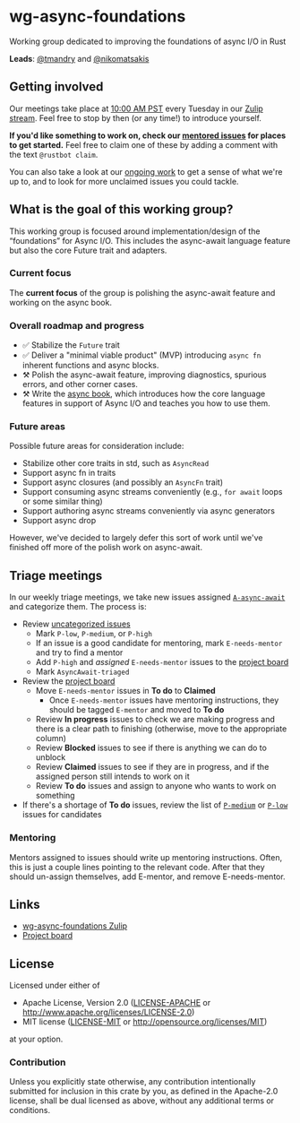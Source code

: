 # wg-async-foundations
Working group dedicated to improving the foundations of async I/O in Rust

**Leads**: [@tmandry] and [@nikomatsakis]

[@tmandry]: https://github.com/tmandry
[@nikomatsakis]: https://github.com/nikomatsakis

## Getting involved

Our meetings take place at [10:00 AM PST](https://everytimezone.com/s/d96642f9) every Tuesday in our [Zulip stream][zulip]. Feel free to stop by then (or any time!) to introduce yourself.

**If you'd like something to work on, check our [mentored issues][E-mentor] for places to get started.** Feel free to claim one of these by adding a comment with the text `@rustbot claim`.

You can also take a look at our [ongoing work][project board] to get a sense of what we're up to, and to look for more unclaimed issues you could tackle.

[E-mentor]: https://github.com/search?q=org%3Arust-lang+is%3Aissue+label%3AAsyncAwait-Triaged+label%3AE-mentor+is%3Aopen&type=Issues
[project board]: https://github.com/orgs/rust-lang/projects/2

## What is the goal of this working group?

This working group is focused around implementation/design of the “foundations” for Async I/O. This includes the async-await language feature but also the core Future trait and adapters.

### Current focus

The **current focus** of the group is polishing the async-await
feature and working on the async book. 

### Overall roadmap and progress

- ✅ Stabilize the `Future` trait
- ✅ Deliver a "minimal viable product" (MVP) introducing `async fn` inherent functions and async blocks.
- ⚒️ Polish the async-await feature, improving diagnostics, spurious errors, and other corner cases.
- ⚒️ Write the [async book](https://github.com/rust-lang/async-book), which introduces how the core language features in support of Async I/O and teaches you how to use them.

### Future areas

Possible future areas for consideration include:

- Stabilize other core traits in std, such as `AsyncRead`
- Support async fn in traits
- Support async closures (and possibly an `AsyncFn` trait)
- Support consuming async streams conveniently (e.g., `for await` loops or some similar thing)
- Support authoring async streams conveniently via async generators
- Support async drop 

However, we've decided to largely defer this sort of work until we've
finished off more of the polish work on async-await.

## Triage meetings

In our weekly triage meetings, we take new issues assigned [`A-async-await`] and categorize them. The process is:

- Review [uncategorized issues]
  - Mark `P-low`, `P-medium`, or `P-high`
  - If an issue is a good candidate for mentoring, mark `E-needs-mentor` and try to find a mentor
  - Add `P-high` and _assigned_ `E-needs-mentor` issues to the [project board]
  - Mark `AsyncAwait-triaged`
- Review the [project board]
  - Move `E-needs-mentor` issues in **To do** to **Claimed**
    - Once `E-needs-mentor` issues have mentoring instructions, they should be tagged `E-mentor` and moved to **To do**
  - Review **In progress** issues to check we are making progress and there is a clear path to finishing (otherwise, move to the appropriate column)
  - Review **Blocked** issues to see if there is anything we can do to unblock
  - Review **Claimed** issues to see if they are in progress, and if the assigned person still intends to work on it
  - Review **To do** issues and assign to anyone who wants to work on something
- If there's a shortage of **To do** issues, review the list of [`P-medium`] or [`P-low`] issues for candidates

### Mentoring

Mentors assigned to issues should write up mentoring instructions. Often, this is just a couple lines pointing to the relevant code. After that they should un-assign themselves, add E-mentor, and remove E-needs-mentor.

[`A-async-await`]: https://github.com/rust-lang/rust/labels/A-async-await
[uncategorized issues]: https://github.com/search?q=org%3Arust-lang+is%3Aissue+label%3AA-async-await+is%3Aopen+-label%3AAsyncAwait-Triaged&type=Issues
[`P-high`]: https://github.com/search?q=org%3Arust-lang+is%3Aissue+label%3AAsyncAwait-Triaged+label%3AP-high+is%3Aopen&type=Issues
[`P-medium`]: https://github.com/search?q=org%3Arust-lang+is%3Aissue+label%3AAsyncAwait-Triaged+label%3AP-medium+is%3Aopen&type=Issues
[`P-low`]: https://github.com/search?q=org%3Arust-lang+is%3Aissue+label%3AAsyncAwait-Triaged+label%3AP-low+is%3Aopen&type=Issues

## Links

- [wg-async-foundations Zulip][zulip]
- [Project board][project board]

[zulip]: https://rust-lang.zulipchat.com/#narrow/stream/187312-wg-async-foundations

## License

Licensed under either of

 * Apache License, Version 2.0 ([LICENSE-APACHE](LICENSE-APACHE) or http://www.apache.org/licenses/LICENSE-2.0)
 * MIT license ([LICENSE-MIT](LICENSE-MIT) or http://opensource.org/licenses/MIT)

at your option.

### Contribution

Unless you explicitly state otherwise, any contribution intentionally submitted
for inclusion in this crate by you, as defined in the Apache-2.0 license, shall
be dual licensed as above, without any additional terms or conditions.
